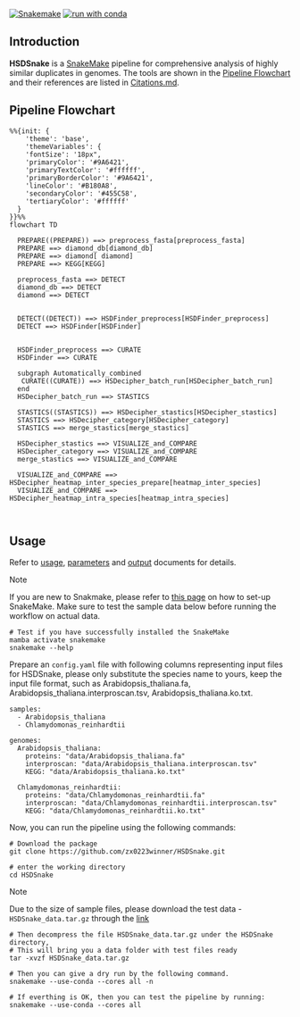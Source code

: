 [![Snakemake](https://img.shields.io/badge/snakemake-≥5.7.0-brightgreen.svg)](https://snakemake.readthedocs.io)
[![run with conda ](http://img.shields.io/badge/run%20with-conda%20-3EB049?labelColor=000000&logo=anaconda)](https://docs.conda.io/en/latest/)

## Introduction

**HSDSnake** is a [SnakeMake](https://snakemake.readthedocs.io) pipeline for comprehensive analysis of highly similar duplicates in genomes. The tools are shown in the [Pipeline Flowchart](#pipeline-flowchart) and their references are listed in [Citations.md](/docs/Citations.md).

## Pipeline Flowchart

```mermaid
%%{init: {
    'theme': 'base',
    'themeVariables': {
    'fontSize': '18px",
    'primaryColor': '#9A6421',
    'primaryTextColor': '#ffffff',
    'primaryBorderColor': '#9A6421',
    'lineColor': '#B180A8',
    'secondaryColor': '#455C58',
    'tertiaryColor': '#ffffff'
  }
}}%%
flowchart TD
  
  PREPARE((PREPARE)) ==> preprocess_fasta[preprocess_fasta]
  PREPARE ==> diamond_db[diamond_db]
  PREPARE ==> diamond[ diamond]
  PREPARE ==> KEGG[KEGG]

  preprocess_fasta ==> DETECT
  diamond_db ==> DETECT
  diamond ==> DETECT


  DETECT((DETECT)) ==> HSDFinder_preprocess[HSDFinder_preprocess]
  DETECT ==> HSDFinder[HSDFinder]
  

  HSDFinder_preprocess ==> CURATE
  HSDFinder ==> CURATE
  
  subgraph Automatically_combined
   CURATE((CURATE)) ==> HSDecipher_batch_run[HSDecipher_batch_run]
  end
  HSDecipher_batch_run ==> STASTICS

  STASTICS((STASTICS)) ==> HSDecipher_stastics[HSDecipher_stastics]
  STASTICS ==> HSDecipher_category[HSDecipher_category]
  STASTICS ==> merge_stastics[merge_stastics]

  HSDecipher_stastics ==> VISUALIZE_and_COMPARE
  HSDecipher_category ==> VISUALIZE_and_COMPARE
  merge_stastics ==> VISUALIZE_and_COMPARE

  VISUALIZE_and_COMPARE ==> HSDecipher_heatmap_inter_species_prepare[heatmap_inter_species]
  VISUALIZE_and_COMPARE ==> HSDecipher_heatmap_intra_species[heatmap_intra_species]



```

## Usage

Refer to [usage](./docs/usage.md), [parameters](./docs/parameters.md) and [output](./docs/output.md) documents for details.

> [!NOTE]
> If you are new to Snakmake, please refer to [this page](https://snakemake.readthedocs.io/en/stable/getting_started/installation.html) on how to set-up SnakeMake. Make sure to test the sample data below before running the workflow on actual data.

```
# Test if you have successfully installed the SnakeMake
mamba activate snakemake
snakemake --help
```


Prepare an `config.yaml` file with following columns representing input files for HSDSnake, please only substitute the species name to yours, keep the input file format, such as Arabidopsis_thaliana.fa, Arabidopsis_thaliana.interproscan.tsv, Arabidopsis_thaliana.ko.txt.

```
samples:
  - Arabidopsis_thaliana
  - Chlamydomonas_reinhardtii
 
genomes:
  Arabidopsis_thaliana:
    proteins: "data/Arabidopsis_thaliana.fa"
    interproscan: "data/Arabidopsis_thaliana.interproscan.tsv"
    KEGG: "data/Arabidopsis_thaliana.ko.txt"

  Chlamydomonas_reinhardtii:
    proteins: "data/Chlamydomonas_reinhardtii.fa"
    interproscan: "data/Chlamydomonas_reinhardtii.interproscan.tsv"
    KEGG: "data/Chlamydomonas_reinhardtii.ko.txt"
```

Now, you can run the pipeline using the following commands:

```
# Download the package
git clone https://github.com/zx0223winner/HSDSnake.git

# enter the working directory
cd HSDSnake
```
> [!NOTE]
>Due to the size of sample files, please download the test data - `HSDSnake_data.tar.gz` through the [link](https://drive.google.com/file/d/15jGPsKRUn_SzXmaIAdXEQcxrychX-d9a/view?usp=sharing)

```
# Then decompress the file HSDSnake_data.tar.gz under the HSDSnake directory,
# This will bring you a data folder with test files ready 
tar -xvzf HSDSnake_data.tar.gz

# Then you can give a dry run by the following command.
snakemake --use-conda --cores all -n

# If everthing is OK, then you can test the pipeline by running:
snakemake --use-conda --cores all
```






